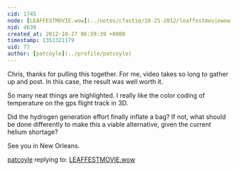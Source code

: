 ```yaml
---
cid: 1745
node: [LEAFFESTMOVIE.wow](../notes/cfastie/10-25-2012/leaffestmoviewow)
nid: 4639
created_at: 2012-10-27 06:59:39 +0000
timestamp: 1351321179
uid: 77
author: [patcoyle](../profile/patcoyle)
---
```


Chris, thanks for pulling this together. For me, video takes so long to gather up and post. In this case, the result was well worth it. 

So many neat things are highlighted. I really like the color coding of temperature on the gps flight track in 3D.

Did the hydrogen generation effort finally inflate a bag? If not, what should be done differently to make this a viable alternative, given the current helium shortage?

See you in New Orleans. 

[patcoyle](../profile/patcoyle) replying to: [LEAFFESTMOVIE.wow](../notes/cfastie/10-25-2012/leaffestmoviewow)

